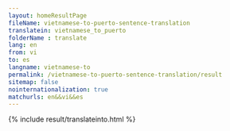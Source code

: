```yaml
---
layout: homeResultPage
fileName: vietnamese-to-puerto-sentence-translation
translatein: vietnamese_to_puerto
folderName : translate
lang: en
from: vi
to: es
langname: vietnamese-to
permalink: /vietnamese-to-puerto-sentence-translation/result
sitemap: false
nointernationalization: true
matchurls: en&&vi&&es
---
```

{% include result/translateinto.html %}

<script src="/js/result/translation.js" data-foldername="{{page.folderName}}" data-lang="{{page.lang}}"></script>
